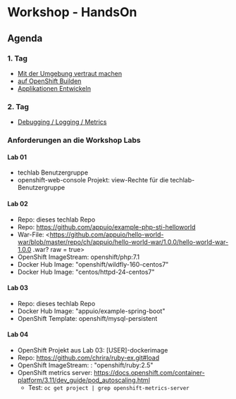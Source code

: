 # Workshop - HandsOn

## Agenda

### 1. Tag

* [Mit der Umgebung vertraut machen](01_using_oc_cli.md)
* [auf OpenShift Builden](02_builds.md)
* [Applikationen Entwickeln](03_develop.md)

### 2. Tag

* [Debugging / Logging / Metrics](04_debugging_logs_metrics.md)

### Anforderungen an die Workshop Labs

#### Lab 01

* techlab Benutzergruppe
* openshift-web-console Projekt: view-Rechte für die techlab-Benutzergruppe

#### Lab 02

* Repo: dieses techlab Repo
* Repo: <https://github.com/appuio/example-php-sti-helloworld>
* War-File: <https://github.com/appuio/hello-world-war/blob/master/repo/ch/appuio/hello-world-war/1.0.0/hello-world-war-1.0.0 .war? raw = true>
* OpenShift ImageStream: openshift/php:7.1
* Docker Hub Image: "openshift/wildfly-160-centos7"
* Docker Hub Image: "centos/httpd-24-centos7"

#### Lab 03

* Repo: dieses techlab Repo
* Docker Hub Image: "appuio/example-spring-boot"
* OpenShift Template: openshift/mysql-persistent

#### Lab 04

* OpenShift Projekt aus Lab 03: [USER]-dockerimage
* Repo: https://github.com/chrira/ruby-ex.git#load
* OpenShift ImageStream: : "openshift/ruby:2.5"
* OpenShift metrics server: <https://docs.openshift.com/container-platform/3.11/dev_guide/pod_autoscaling.html>
  * Test: `oc get project | grep openshift-metrics-server`
